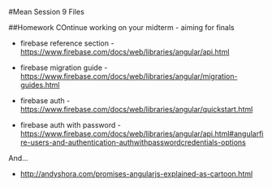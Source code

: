 #Mean Session 9 Files

##Homework
COntinue working on your midterm - aiming for finals

* firebase reference section - https://www.firebase.com/docs/web/libraries/angular/api.html
* firebase migration guide - https://www.firebase.com/docs/web/libraries/angular/migration-guides.html

* firebase auth - https://www.firebase.com/docs/web/libraries/angular/quickstart.html
* firebase auth with password - https://www.firebase.com/docs/web/libraries/angular/api.html#angularfire-users-and-authentication-authwithpasswordcredentials-options

And...
* http://andyshora.com/promises-angularjs-explained-as-cartoon.html
